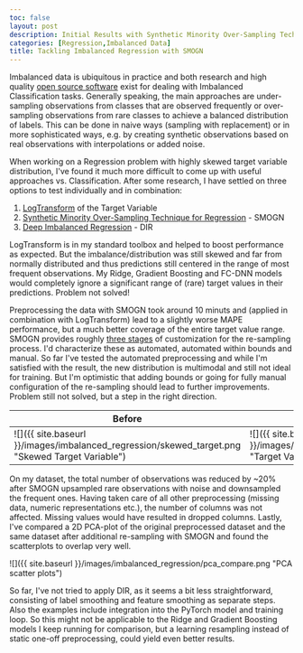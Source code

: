 ```yaml
---
toc: false
layout: post
description: Initial Results with Synthetic Minority Over-Sampling Technique for Regression
categories: [Regression,Imbalanced Data]
title: Tackling Imbalanced Regression with SMOGN 
---
```

Imbalanced data is ubiquitous in practice and both research and high quality 
[open source software](https://github.com/scikit-learn-contrib/imbalanced-learn)
exist for dealing with Imbalanced Classification tasks. Generally speaking, the main approaches 
are under-sampling observations from classes that are observed frequently or over-sampling
observations from rare classes to achieve a balanced distribution of labels. This can be 
done in naive ways (sampling with replacement) or in more sophisticated ways, e.g. by creating 
synthetic observations based on real observations with interpolations or added noise.


When working on a Regression problem with highly skewed target variable distribution, I've found
it much more difficult to come up with useful approaches vs. Classification. After some research, 
I have settled on three options to test individually and in combination:
1. [LogTransform](https://scikit-learn.org/stable/auto_examples/compose/plot_transformed_target.html) of the Target Variable
2. [Synthetic Minority Over-Sampling Technique for Regression](https://github.com/nickkunz/smogn) - SMOGN
3. [Deep Imbalanced Regression](https://github.com/YyzHarry/imbalanced-regression) - DIR


LogTransform is in my standard toolbox and helped to boost performance as expected. But 
the imbalance/distribution was still skewed and far from normally distributed and thus 
predictions still centered in the range of most frequent observations. My Ridge, Gradient 
Boosting and FC-DNN models would completely ignore a significant range of (rare) target 
values in their predictions. Problem not solved!


Preprocessing the data with SMOGN took around 10 minuts and (applied in combination with LogTransform) lead to a 
slightly worse MAPE performance, but a much better coverage of the entire target value range. SMOGN provides 
roughly [three stages](https://github.com/nickkunz/smogn/tree/master/examples)
of customization for the re-sampling process. I'd characterize these as automated, automated within bounds
and manual. So far I've tested the automated preprocessing and while I'm satisfied with the result,
the new distribution is multimodal and still not ideal for training. But I'm optimistic that
adding bounds or going for fully manual configuration of the re-sampling should lead to
further improvements. Problem still not solved, but a step in the right direction.


| Before | After |
|-|-|
| ![]({{ site.baseurl }}/images/imbalanced_regression/skewed_target.png "Skewed Target Variable") | ![]({{ site.baseurl }}/images/imbalanced_regression/target_auto_smogn.png "Target Variable after auto SMOGN") |


On my dataset, the total number of observations was reduced by ~20% after SMOGN upsampled rare observations
with noise and downsampled the frequent ones. Having taken care of all other preprocessing (missing data, numeric 
representations etc.), the number of columns was not affected. Missing values would have resulted in dropped 
columns. Lastly, I've compared a 2D PCA-plot of the original preprocessed dataset and the same dataset
after additional re-sampling with SMOGN and found the scatterplots to overlap very well.


![]({{ site.baseurl }}/images/imbalanced_regression/pca_compare.png "PCA scatter plots")


So far, I've not tried to apply DIR, as it seems a bit less straightforward, consisting of label smoothing
and feature smoothing as separate steps. Also the examples include integration into the PyTorch model and training loop. 
So this might not be applicable to the Ridge and Gradient Boosting models I keep running for comparison,
but a learning resampling instead of static one-off preprocessing, could yield even better results.
